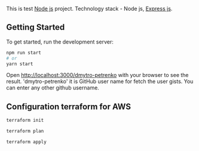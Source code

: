 This is test [Node js](https://nodejs.org/) project. Technology stack - Node js, [Express js](https://expressjs.com/).

## Getting Started

To get started, run the development server:

```bash
npm run start
# or
yarn start
```

Open [http://localhost:3000/dmytro-petrenko](http://localhost:3000/dmytro-petrenko) with your browser to see the result. 'dmytro-petrenko' it is GitHub user name for fetch the user gists. You can enter any other github username.

## Configuration terraform for AWS


```bash
terraform init
```

```bash
terraform plan
```

```bash
terraform apply
```

